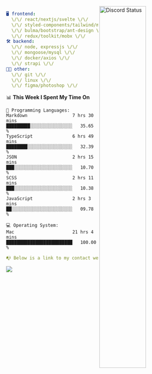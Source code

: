 
<a href="https://discord.com/users/279302975371870218" target="_blank">
    <img width="50%" align="right" alt="Discord Status" src="https://lanyard.cnrad.dev/api/279302975371870218?bg=161B22&borderRadius=5px%205px%200%200&hideTimestamp=true&idleMessage=Just%20chillin%27%20at%20the%20moment&animated=true">
</a>

```yaml
🖥️ frontend: 
  \/\/ react/nextjs/svelte \/\/
  \/\/ styled-components/tailwind/mui/
  \/\/ bulma/bootstrap/ant-design \/\/
  \/\/ redux/toolkit/mobx \/\/
🛠 backend: 
  \/\/ node, expressjs \/\/
  \/\/ mongoose/mysql \/\/
  \/\/ docker/axios \/\/
  \/\/ strapi \/\/
👨‍💻 other: 
  \/\/ git \/\/ 
  \/\/ linux \/\/
  \/\/ figma/photoshop \/\/
```
<!--START_SECTION:waka-->
📊 **This Week I Spent My Time On** 

```text
💬 Programming Languages: 
Markdown                 7 hrs 30 mins       █████████░░░░░░░░░░░░░░░░   35.65 % 
TypeScript               6 hrs 49 mins       ████████░░░░░░░░░░░░░░░░░   32.39 % 
JSON                     2 hrs 15 mins       ███░░░░░░░░░░░░░░░░░░░░░░   10.70 % 
SCSS                     2 hrs 11 mins       ███░░░░░░░░░░░░░░░░░░░░░░   10.38 % 
JavaScript               2 hrs 3 mins        ██░░░░░░░░░░░░░░░░░░░░░░░   09.78 % 

💻 Operating System: 
Mac                      21 hrs 4 mins       █████████████████████████   100.00 % 
```


<!--END_SECTION:waka-->
```yaml
📭 Below is a link to my contact website 
```
<a href="https://mxns.xyz" target="_black"> <img src="https://img.shields.io/badge/website-161B22?style=for-the-badge&logo=About.me&logoColor=white"></img> <a/>
